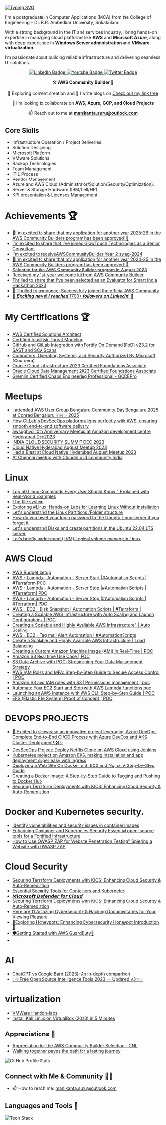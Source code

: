 [![Typing SVG](https://readme-typing-svg.demolab.com?font=Fira+Code&pause=1000&color=4912CF&background=58FFB500&random=false&width=435&lines=+Hey+there%2C+I'm+Manikanta+Suru)](https://git.io/typing-svg)

I'm a postgraduate in Computer Applications (MCA) from the College of Engineering – Dr. B.R. Ambedkar University, Srikakulam.

With a strong background in the IT and services industry, I bring hands-on expertise in managing cloud platforms like **AWS** and **Microsoft Azure**, along with deep experience in **Windows Server administration** and **VMware virtualization**.

I’m passionate about building reliable infrastructure and delivering seamless IT solutions.
 
<div id="badges" align="center">
  <a href="https://www.linkedin.com/in/manitechy/">
    <img src="https://img.shields.io/badge/LinkedIn-blue?style=for-the-badge&logo=linkedin&logoColor=white" alt="LinkedIn Badge"/>
  </a>
  <a href="https://www.youtube.com/@manitechy">
    <img src="https://img.shields.io/badge/YouTube-red?style=for-the-badge&logo=youtube&logoColor=white" alt="Youtube Badge"/>
  </a>
  <a href="https://twitter.com/s_manikanta1">
    <img src="https://img.shields.io/badge/Twitter-1DA1F2?style=for-the-badge&logo=twitter&logoColor=white" alt="Twitter Badge"/>
  </a>
</div>

<div align="center">
 
  
  🛠️ **AWS Community Builder 🔄**
  
  🔭 Exploring content creation and 📝 I write blogs on [Check out my link tree](https://linktr.ee/manitechy)
  
  🤩 I’m looking to collaborate on **AWS, Azure, GCP, and Cloud Projects**
  
  📫 Reach out to me at **manikanta.suru@outlook.com**
  
</div>

## Core Skills
- Infrastructure Operation / Project Deliveries. 
- Solution Designing
- Microsoft Platform 
- VMware Solutions
- Backup Technologies
- Team Management 
- ITIL Process
- Vendor Management
- Azure and AWS Cloud (Administrator/Solution/Security/Optimization).
- Server & Storage Hardware (IBM/Dell/HP)
- KPI presentation & Licenses Management

# Achievements 🏆
- [🎉I'm excited to share that my application for another year 2025-26 in the AWS Community Builders program has been approved! 🎉](https://www.linkedin.com/posts/manitechy_aws-third-aws-activity-7328728370756616194-_XtA?utm_source=share&utm_medium=member_desktop&rcm=ACoAACNc4M8B59_oqbR5Y_1WKkeqEjw99QaDNQs)
- [I’m excited to share that I’ve joined GlowTouch Technologies as a Senior Consultant](https://www.linkedin.com/posts/manitechy_im-excited-to-share-that-ive-joined-glowtouch-activity-7248666931853975553-SvDn?utm_source=share&utm_medium=member_desktop)
- [I'm excited to receiveAWSCommunityBuilder Year 2 swag-2024](https://www.linkedin.com/posts/manitechy_awscommunitybuilder-awscommunity-awscommunitybuilders-activity-7222669509151580160-H8I5?utm_source=share&utm_medium=member_desktop)
- [🎉I'm excited to share that my application for another year 2024-25 in the AWS Community Builders program has been approved! 🎉](https://www.linkedin.com/posts/manitechy_awscommunitybuilder-activity-7196876677094760449-inZI?utm_source=share&utm_medium=member_desktop)
- [Selected for the AWS Community Builder program in August 2023](https://www.linkedin.com/posts/manitechy_awscommunitybuilder-excitingtimesahead-awscommunity-activity-7097145005537955841-v1gJ?utm_source=share&utm_medium=member_desktop)
- [Received my 1st-year welcome kit from AWS Community Builder](https://www.linkedin.com/posts/manitechy_awscommunity-awscommunitybuilders-manitechy-activity-7118288759170768896-UdZH?utm_source=share&utm_medium=member_desktop)
- [Thrilled to share that I've been selected as an Evaluator for Smart India Hackathon 2023](https://www.linkedin.com/posts/manitechy_smartindiahackathon2023-innovation-problemsolving-activity-7134194420882558976-wOGu?utm_source=share&utm_medium=member_desktop)
- [📰 Thrilled to announce: Successfully joined the official AWS Community](https://www.linkedin.com/posts/manitechy_aws-communityengagement-manitechy-activity-7135993790758060032-olaY?utm_source=share&utm_medium=member_desktop)
- [🎉 𝑬𝒙𝒄𝒊𝒕𝒊𝒏𝒈 𝒏𝒆𝒘𝒔! 𝑰 𝒓𝒆𝒂𝒄𝒉𝒆𝒅 1700+ 𝒇𝒐𝒍𝒍𝒐𝒘𝒆𝒓𝒔 𝒐𝒏 𝑳𝒊𝒏𝒌𝒆𝒅𝑰𝒏! 🚀](https://www.linkedin.com/posts/manitechy_gratitude-linkedinfamily-1700followers-activity-7161211800665956352-lYF2?utm_source=share&utm_medium=member_desktop)

# My Certifications 🏆 
- [AWS Certified Solutions Architect](https://www.credly.com/badges/91fd302e-0dac-4708-8b5c-3918515f3751/public_url)
- [Certified IriusRisk Threat Modeling](https://www.credential.net/658b7004-6a4c-416d-942a-a21e5e92cbc4#gs.265a2g)
- [GitHub and GitLab Integration with Fortify On Demand (FoD) v23.2 for SAST and SCA Scans](https://www.credly.com/badges/15255cd4-5e00-4190-b7cd-80ae5cf53998/public_url)
- [Computers, Operating Systems, and Security Authorized By Microsoft](https://www.coursera.org/account/accomplishments/verify/J4G24YPWXE8Y) (Coursera)
- [Oracle Cloud Infrastructure 2023 Certified Foundations Associate](https://rb.gy/4truv)
- [Oracle Cloud Data Management 2023 Certified Foundations Associate](https://rb.gy/vqkl0)
- [Gremlin Certified Chaos Engineering Professional - GCCEPro](https://www.credential.net/9e652180-0a6f-47df-9dc0-0cf)

# Meetups
- [I attended AWS User Group Bengaluru Community Day Bengaluru 2025 at Conrad Bengaluru 🇮🇳✨ 2025 ](https://www.linkedin.com/posts/manitechy_awscommunity-cloudcomputing-infraops-activity-7332033575644545025-C7OP?utm_source=share&utm_medium=member_desktop&rcm=ACoAACNc4M8B59_oqbR5Y_1WKkeqEjw99QaDNQs)
- [How GitLab's DevSecOps platform aligns perfectly with AWS, ensuring smooth end-to-end software delivery](https://www.linkedin.com/posts/manitechy_i-have-attended-an-insightful-webinar-activity-7207252937033609216-ZvuH?utm_source=share&utm_medium=member_desktop)
- [awsughyd 10th Anniversary Meetup at Amazon development centre Hyderabad Dec2023](https://www.linkedin.com/posts/manitechy_awsug-hyderabad-aws-activity-7141777410747740160-ifzj?utm_source=share&utm_medium=member_desktop)
- [INDIA CLOUD SECURITY SUMMIT DEC 2023](https://www.linkedin.com/posts/manitechy_microsoftazure-microsoftazure-cloudsecurity-activity-7139497350019878912-U74_?utm_source=share&utm_medium=member_desktop)
- [Cloud Native Hyderabad August Meetup 2023](https://rb.gy/jd4np)
- [Had a Blast at Cloud Native Hyderabad August Meetup 2023](https://shorturl.at/iwCGK) 
- [At Chennai meetup with CloudnLoud community India](https://www.linkedin.com/posts/manitechy_ai-aws-innovation-activity-7108844938196389888-vc19?utm_source=share&utm_medium=member_desktop)
  
# Linux
- [Top 50 Linux Commands Every User Should Know “ Explained with Real-World Examples](https://medium.com/cloudnloud/top-50-linux-commands-you-must-know-as-a-regular-user-59164d57796a)
- [The file system](https://medium.com/cloudnloud/when-the-user-boots-the-os-he-is-placed-in-the-home-directory-or-say-bf4f2a83428b)
- [Exploring #Linux: Hands-on Labs for Learning Linux Without Installation](https://www.youtube.com/watch?v=Q0v492djMts) 
- [Let's understand the Linux Partitions /Folder structure](https://shorturl.at/lLY67) 
- [How do you reset your login password to the Ubuntu Linux server if you forget it](https://shorturl.at/gvQ08) 
- [Let's understand Disks and create partitions in the Ubuntu 22.04 LTS server](https://shorturl.at/nxAPQ)
- [Let’s briefly understand (LVM) Logical volume manage in Linux](https://shorturl.at/fuyEK)

# AWS Cloud 
- [AWS Budget Setup](https://tinyurl.com/5t4f3e3v) 
- [AWS - Lambda - Automation - Server Start |#Automation Scripts | #Terraform POC](https://youtu.be/yC5R7kmdCEY)
- [AWS - Lambda - Automation - Server Stop |#Automation Scripts | #Terraform| POC](https://youtu.be/Qr_DebsFZMY0)
- [AWS - Lambda - Automation - Server Stop |#Automation Scripts | #Terraform| POC](https://youtu.be/Qr_DebsFZMY0)
- [AWS - EC2 - Disk Snapshot  | Automation Scripts | #Terraform | ](https://youtu.be/mPacmRSMbvA)
- [Creating a Scalable AWS Infrastructure with Auto Scaling and Launch Configurations | POC](https://youtu.be/2gRbLGgw_0k)
- [Creating a Scalable and Highly Available AWS Infrastructure"  | Auto Scaling](https://youtu.be/_Gf9CgZvpxY)
- [AWS - EC2 - Tag mail Alert Automation | #AutomationScripts](https://youtu.be/ypOF8jkLfuk)
- [Create  a Scalable and Highly Available AWS Infrastructure | Load Balancing](https://youtu.be/L5a_AS62EKs)
- [Creating a Custom Amazon Machine Image (AMI) in Real-Time | POC](https://youtu.be/g8biD0hYAyg)
- [Amazon S3 Real time Use Case | POC](https://youtu.be/KtxoQ5or9sU)
- [S3 Data Archive with POC: Streamlining Your Data Management Strategy](https://youtu.be/dmgkw2-IhAM)
- [AWS IAM Roles and MFA: Step-by-Step Guide to Secure Access Control | POC](https://youtu.be/sTjErVAkFtI)
- [Amazon S3 and IAM roles with S3 | Permissions management | poc](https://youtu.be/gJDelRERd04)
- [Automate Your EC2 Start and Stop with AWS Lambda Functions poc](https://youtu.be/e61ZTzEEQxQ)
- [Launching an AWS Instance with AWS CLI: Step-by-Step Guide | POC](https://youtu.be/T7OuWkn7Ev8)
- [EFS (Elastic File System) Proof of Concept | POC ](https://youtu.be/GEh5jVGLwuU)

# DEVOPS PROJECTS 
- [🚀 Excited to showcase an innovative project leveraging Azure DevOps: Complete End-to-End CI/CD Process with Azure DevOps and AKS Cluster Deployment! 🛠️✨](https://medium.com/@manitechy/excited-to-showcase-an-innovative-project-leveraging-azure-devops-complete-end-to-end-ci-cd-c1d43da09829)
- [DevSecOps Project: Deploy Netflix Clone on AWS Cloud using Jenkins](https://github.com/manikanta-suru/DevSecOps-Project.git)
- [Kubernetes project on Amazon EKS, making installation and app deployment super easy with Ingress](https://www.linkedin.com/posts/manitechy_manitechy-manitechy-cloudcomputing-activity-7167179264167981058-_ShH?utm_source=share&utm_medium=member_desktop)
- [Deploying a Web Site On Docker with EC2 and Nginx: A Step-by-Step Guide](https://shorturl.at/ksxA0)
- [Creating a Docker Image: A Step-by-Step Guide to Tagging and Pushing to Docker Hub](https://tinyurl.com/bbee3adc)
- [Securing Terraform Deployments with KICS: Enhancing Cloud Security & Auto-Remediation](https://www.youtube.com/watch?v=GLnNlyhrurE&t=251s)

# Docker and Kubernetes security.
- [Identify vulnerabilities and security issues in container images](https://shorturl.at/dfuwM)
- [Enhancing Container and Kubernetes Security Essential open-source tools for a Fortified Infrastructure](https://shorturl.at/fitRY)
- [How to Use OWASP ZAP for Website Penetration Testing" Spiering a Website with OWASP ZAP](https://www.youtube.com/watch?v=Ly5vWLg8f8E)

# Cloud Security
- [Securing Terraform Deployments with KICS: Enhancing Cloud Security & Auto-Remediation](https://youtu.be/GEh5jVGLwuU)
- [Essential Security Tools for Containers and Kubernetes](https://shorturl.at/ehm08)
- [𝙈𝙞𝙘𝙧𝙤𝙨𝙤𝙛𝙩 𝘿𝙚𝙛𝙚𝙣𝙙𝙚𝙧 𝙛𝙤𝙧 𝘾𝙡𝙤𝙪𝙙](https://tinyurl.com/5fmbut9r)
- [Securing Terraform Deployments with KICS: Enhancing Cloud Security & Auto-Remediation](https://www.youtube.com/watch?v=GLnNlyhrurE&t=251s)
- [Here are 11 Amazing Cybersecurity & Hacking Documentaries for Your Viewing Pleasure](https://medium.com/@gefkkd/here-are-11-amazing-cybersecurity-hacking-documentaries-recommendations-for-your-viewing-pleasure-19987774d75a)
- [🐝Exploring Honeypots: Enhancing Cybersecurity Honeypot Introduction🐝](https://www.youtube.com/watch?v=o7DF5gpT8yw&list=PLh_VNk4-EHTPSa01r8E1OjgTWiJbPtl1Q&index=3)
- [🛡️Getting Started with AWS GuardDuty🚀](https://medium.com/cloudnloud/%EF%B8%8Fgetting-started-with-aws-guardduty-d70fd0615e5d)
- 
# AI
- [ChatGPT vs Google Bard (2023): An in-depth comparison](https://medium.com/cloudnloud/chatgpt-vs-google-bard-2023-an-in-depth-comparison-a5c1b60315cc)
- [✨✨Free Open Source Intelligence Tools 2023 — Updated v3✨✨](https://medium.com/@gefkkd/free-open-source-intelligience-tools-2023-updated-v3-b89380b725c4) 

# virtualization
- [VMWare Handon-labs](https://www.youtube.com/playlist?list=PL_AVsWlUsrN2M5m0DBnmxvlSz9rzRotLl)
- [Install Kali Linux on VirtualBox (2023) in 5 Minutes](https://www.youtube.com/watch?v=vN3B66z6SBA)

## Appreciations 🌟
- [Appreciation for the AWS Community Builder Selection - CNL](https://www.linkedin.com/posts/vijaystack_awscommunitybuilders-awscommunitybuilders-activity-7100140283232673792-gEXd?utm_source=share&utm_medium=member_desktop)
- [Walking together paves the path for a lasting journey](https://www.linkedin.com/feed/update/urn:li:activity:7100140283232673792/)


![GitHub Profile Stats](https://github-readme-stats.vercel.app/api?username=manikanta-suru&show_icons=true&theme=white)

## Connect with Me & Community 🤝🏻
- 📫 How to reach me: [manikanta.suru@outlook.com](mailto:manikanta.suru@outlook.com)

## Languages and Tools 🚀
![Tech Stack](https://github.com/manikanta-suru/manikanta-suru/assets/70797344/29b9339f-ff29-49ae-961b-2c99ca02c681)





